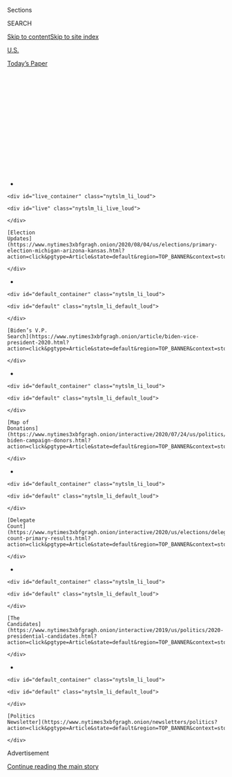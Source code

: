 <div id="app">

<div>

<div>

<div>

<div class="NYTAppHideMasthead css-1q2w90k e1suatyy0">

<div class="section css-ui9rw0 e1suatyy2">

<div class="css-eph4ug er09x8g0">

<div class="css-6n7j50">

</div>

<span class="css-1dv1kvn">Sections</span>

<div class="css-10488qs">

<span class="css-1dv1kvn">SEARCH</span>

</div>

[Skip to content](#site-content)[Skip to site
index](#site-index)

</div>

<div id="masthead-section-label" class="css-1wr3we4 eaxe0e00">

[U.S.](https://www.nytimes3xbfgragh.onion/section/us)

</div>

<div class="css-10698na e1huz5gh0">

</div>

</div>

<div id="masthead-bar-one" class="section hasLinks css-15hmgas e1csuq9d3">

<div class="css-uqyvli e1csuq9d0">

</div>

<div class="css-1uqjmks e1csuq9d1">

</div>

<div class="css-9e9ivx">

[](https://myaccount.nytimes3xbfgragh.onion/auth/login?response_type=cookie&client_id=vi)

</div>

<div class="css-1bvtpon e1csuq9d2">

[Today’s
Paper](https://www.nytimes3xbfgragh.onion/section/todayspaper)

</div>

</div>

</div>

</div>

<div data-aria-hidden="false">

<div id="site-content" data-role="main">

<div>

<div class="css-1aor85t" style="opacity:0.000000001;z-index:-1;visibility:hidden">

<div class="css-1hqnpie">

<div class="css-epjblv">

<span class="css-17xtcya">[U.S.](/section/us)</span><span class="css-x15j1o">|</span><span class="css-fwqvlz">Freed
by Court Ruling, Republicans Step Up Effort to Patrol
Voting</span>

</div>

<div class="css-k008qs">

<div class="css-1iwv8en">

<span class="css-18z7m18"></span>

<div>

</div>

</div>

<span class="css-1n6z4y">https://nyti.ms/2zJmX6j</span>

<div class="css-1705lsu">

<div class="css-4xjgmj">

<div class="css-4skfbu" data-role="toolbar" data-aria-label="Social Media Share buttons, Save button, and Comments Panel with current comment count" data-testid="share-tools">

  - 
  - 
  - 
  - 
    
    <div class="css-6n7j50">
    
    </div>

  - 
  - 

</div>

</div>

</div>

</div>

</div>

</div>

<div id="NYT_TOP_BANNER_REGION" class="css-13pd83m">

<div>

<div id="styln-elections-notifications-menu" class="section interactive-content interactive-size-medium css-1edisqu">

<div class="css-17ih8de interactive-body">

<div class="nytslm_innerContainer" data-aria-live="polite">

<div class="nytslm_title">

</div>

  - 
    
    <div id="live_container" class="nytslm_li_loud">
    
    <div id="live" class="nytslm_li_live_loud">
    
    </div>
    
    [Election
    Updates](https://www.nytimes3xbfgragh.onion/2020/08/04/us/elections/primary-election-michigan-arizona-kansas.html?action=click&pgtype=Article&state=default&region=TOP_BANNER&context=storylines_menu)
    
    </div>

  - 
    
    <div id="default_container" class="nytslm_li_loud">
    
    <div id="default" class="nytslm_li_default_loud">
    
    </div>
    
    [Biden’s V.P.
    Search](https://www.nytimes3xbfgragh.onion/article/biden-vice-president-2020.html?action=click&pgtype=Article&state=default&region=TOP_BANNER&context=storylines_menu)
    
    </div>

  - 
    
    <div id="default_container" class="nytslm_li_loud">
    
    <div id="default" class="nytslm_li_default_loud">
    
    </div>
    
    [Map of
    Donations](https://www.nytimes3xbfgragh.onion/interactive/2020/07/24/us/politics/trump-biden-campaign-donors.html?action=click&pgtype=Article&state=default&region=TOP_BANNER&context=storylines_menu)
    
    </div>

  - 
    
    <div id="default_container" class="nytslm_li_loud">
    
    <div id="default" class="nytslm_li_default_loud">
    
    </div>
    
    [Delegate
    Count](https://www.nytimes3xbfgragh.onion/interactive/2020/us/elections/delegate-count-primary-results.html?action=click&pgtype=Article&state=default&region=TOP_BANNER&context=storylines_menu)
    
    </div>

  - 
    
    <div id="default_container" class="nytslm_li_loud">
    
    <div id="default" class="nytslm_li_default_loud">
    
    </div>
    
    [The
    Candidates](https://www.nytimes3xbfgragh.onion/interactive/2019/us/politics/2020-presidential-candidates.html?action=click&pgtype=Article&state=default&region=TOP_BANNER&context=storylines_menu)
    
    </div>

  - 
    
    <div id="default_container" class="nytslm_li_loud">
    
    <div id="default" class="nytslm_li_default_loud">
    
    </div>
    
    [Politics
    Newsletter](https://www.nytimes3xbfgragh.onion/newsletters/politics?action=click&pgtype=Article&state=default&region=TOP_BANNER&context=storylines_menu)
    
    </div>

</div>

</div>

</div>

</div>

</div>

<div id="top-wrapper" class="css-1sy8kpn">

<div id="top-slug" class="css-l9onyx">

Advertisement

</div>

[Continue reading the main
story](#after-top)

<div class="ad top-wrapper" style="text-align:center;height:100%;display:block;min-height:250px">

<div id="top" class="place-ad" data-position="top" data-size-key="top">

</div>

</div>

<div id="after-top">

</div>

</div>

<div>

<div id="sponsor-wrapper" class="css-1hyfx7x">

<div id="sponsor-slug" class="css-19vbshk">

Supported by

</div>

[Continue reading the main
story](#after-sponsor)

<div id="sponsor" class="ad sponsor-wrapper" style="text-align:center;height:100%;display:block">

</div>

<div id="after-sponsor">

</div>

</div>

<div class="css-186x18t">

</div>

<div class="css-1vkm6nb ehdk2mb0">

# Freed by Court Ruling, Republicans Step Up Effort to Patrol Voting

</div>

Officials seek to recruit 50,000 poll watchers and spend millions to
fight voter fraud. Democrats say the real goal is to stop them from
voting.

<div class="css-79elbk" data-testid="photoviewer-wrapper">

<div class="css-z3e15g" data-testid="photoviewer-wrapper-hidden">

</div>

<div class="css-1a48zt4 ehw59r15" data-testid="photoviewer-children">

![<span class="css-16f3y1r e13ogyst0" data-aria-hidden="true">A voter
filled out her ballot in an early vote center in Merced, Calif., in
March.</span><span class="css-cnj6d5 e1z0qqy90" itemprop="copyrightHolder"><span class="css-1ly73wi e1tej78p0">Credit...</span><span><span>Max
Whittaker for The New York
Times</span></span></span>](https://static01.graylady3jvrrxbe.onion/images/2020/05/08/us/00VOTING-ca/merlin_169921596_763afaf1-bd90-47b6-9956-cb82367fbed7-articleLarge.jpg?quality=75&auto=webp&disable=upscale)

</div>

</div>

<div class="css-18e8msd">

<div class="css-vp77d3 epjyd6m0">

<div class="css-1baulvz">

By [<span class="css-1baulvz last-byline" itemprop="name">Michael
Wines</span>](https://www.nytimes3xbfgragh.onion/by/michael-wines)

</div>

</div>

  - 
    
    <div class="css-ld3wwf e16638kd2">
    
    May 18,
    2020
    
    </div>

  - 
    
    <div class="css-4xjgmj">
    
    <div class="css-d8bdto" data-role="toolbar" data-aria-label="Social Media Share buttons, Save button, and Comments Panel with current comment count" data-testid="share-tools">
    
      - 
      - 
      - 
      - 
        
        <div class="css-6n7j50">
        
        </div>
    
      - 
      - 
    
    </div>
    
    </div>

</div>

</div>

<div class="section meteredContent css-1r7ky0e" name="articleBody" itemprop="articleBody">

<div class="css-1fanzo5 StoryBodyCompanionColumn">

<div class="css-53u6y8">

WASHINGTON — Six months before a presidential election in which turnout
could matter more than persuasion, the Republican Party, the Trump
campaign and conservative activists are mounting an aggressive national
effort to shape who gets to vote in November — and whose ballots are
counted.

Its premise is that a Republican victory in November is imperiled by
widespread voter fraud, a baseless charge embraced by President Trump
[but repeatedly debunked by
research.](https://www.brennancenter.org/sites/default/files/analysis/Briefing_Memo_Debunking_Voter_Fraud_Myth.pdf)
Democrats and voting rights advocates say the driving factor is
politics, not fraud — especially since [Mr.
Trump’s](https://www.nytimes3xbfgragh.onion/2020/06/27/us/politics/trump-biden-protests-polling.html)
narrow win in 2016 underscored the potentially crucial value of
depressing turnout by Democrats, particularly minorities.

The Republican program, which has gained steam in recent weeks,
envisions recruiting up to 50,000 volunteers in 15 key states to monitor
polling places and challenge ballots and voters deemed suspicious. That
is part of a $20 million plan that also allots millions to challenge
lawsuits by Democrats and
[voting-rights](https://www.nytimes3xbfgragh.onion/2020/07/18/us/supreme-court-voting-rights.html)
advocates seeking to loosen state restrictions on balloting. The party
and its allies also intend to use advertising, [the
internet](https://protectthevote.com/?utm_medium=email&utm_source=pu_48&utm_campaign=20200508_123842_&utm_content=&_ga=2.58845101.124784289.1588967538-1349174632.1588967538)
and Mr. Trump’s command of the airwaves to cast Democrats as agents of
election theft.

*\[Read more about* [*fake ballots, mail-in voting and voter
fraud*](https://www.nytimes3xbfgragh.onion/article/mail-in-vote-fraud-ballot.html)*.\]*

The efforts are bolstered by a 2018 federal court ruling that for the
first time in nearly four decades allows the national Republican Party
to mount campaigns against purported voter fraud without court approval.
The court ban on Republican Party voter-fraud operations [was imposed
in 1982, and then modified in 1986 and again
in 1990,](https://www.theatlantic.com/politics/archive/2018/01/the-gop-just-received-another-tool-for-suppressing-votes/550052/)
each time after courts found instances of Republicans intimidating or
working to exclude minority voters in the name of preventing fraud. The
party was found to have violated it yet again in 2004.

</div>

</div>

<div class="css-1fanzo5 StoryBodyCompanionColumn">

<div class="css-53u6y8">

The 2018 ruling merely “allows the R.N.C. to play by the same rules as
Democrats,” a spokeswoman for the Republican National Committee, Mandi
Merritt, said in a statement.

“Now the R.N.C. can work more closely with state parties and campaigns
to do what we do best — ensure that more people vote through our
unmatched field program,” the statement said.

Democrats will deploy their own army of poll watchers, seeking both to
maximize Democratic turnout and contest Republican practices they
believe improperly challenge or deter voters. One allied group seeking
to counter the Republican effort, Fair Fight, plans to have its own
representatives in the same swing states Republicans have targeted.

The Republican program escalates a focus on limiting who can vote that
became a juggernaut after the Supreme Court dismantled the Voting Rights
Act in 2013. It also reflects an enduring tension in American life in
which the voting rights of minorities — whether granted in 1870 by the
15th Amendment or nearly a century later by the Voting Rights Act of
1965 — seldom seem free from challenge.

Besides the national party and Mr. Trump’s campaign strategists,
conservative advocacy groups are joining lawsuits, recruiting poll
monitors and mounting media campaigns of their own. Leading them is a
new and well-funded organization, the [Honest Elections
Project](https://www.honestelections.org/), formed by [Leonard
Leo](https://www.washingtonpost.com/graphics/2019/investigations/leonard-leo-federalists-society-courts/),
a prolific fund-raiser, advocate of a conservative judiciary and
confidant of Mr. Trump.

</div>

</div>

<div class="css-1fanzo5 StoryBodyCompanionColumn">

<div class="css-53u6y8">

Republicans will have an Election Day operations program “that probably
no other presidential campaign has had before,” Josh Helton, a
Republican consultant, said [at a
meeting](https://cpac.conservative.org/protecting-the-ballot-box-defeating-the-lefts-voter-fraud-machine/)
of the Conservative Political Action Committee in March. “It’s going to
be all hands on
deck.”

<div id="NYT_MAIN_CONTENT_1_REGION" class="css-9tf9ac">

<div>

<div id="styln-nfldraft-updates-block" class="section interactive-content interactive-size-medium css-1ftcdic">

<div class="css-17ih8de interactive-body">

<div id="styln-briefing-block" data-asset-id="">

<div class="briefing-block-header-section">

# [Latest Updates: 2020 Election](https://www.nytimes3xbfgragh.onion/2020/08/04/us/elections/primary-election-michigan-arizona-kansas.html?action=click&pgtype=Article&state=default&region=MAIN_CONTENT_1&context=storylines_live_updates)

<div class="briefing-block-ts">

Updated 2020-08-04T19:32:25.304Z

</div>

</div>

  - [Two G.O.P. Senate primaries offer — what else? — a test of loyalty
    to
    Trump.](https://www.nytimes3xbfgragh.onion/2020/08/04/us/elections/primary-election-michigan-arizona-kansas.html?action=click&pgtype=Article&state=default&region=MAIN_CONTENT_1&context=storylines_live_updates#link-3924dd44)
  - [President Trump is suddenly a big supporter of mail-in voting — in
    Florida.](https://www.nytimes3xbfgragh.onion/2020/08/04/us/elections/primary-election-michigan-arizona-kansas.html?action=click&pgtype=Article&state=default&region=MAIN_CONTENT_1&context=storylines_live_updates#link-32b39e33)
  - [Election experts warn Congress about widespread disenfranchisement
    of voters of color in
    November.](https://www.nytimes3xbfgragh.onion/2020/08/04/us/elections/primary-election-michigan-arizona-kansas.html?action=click&pgtype=Article&state=default&region=MAIN_CONTENT_1&context=storylines_live_updates#link-6d019753)

<div class="briefing-block-footer">

<div class="briefing-block-footer-meta">

[See more
updates](https://www.nytimes3xbfgragh.onion/2020/08/04/us/elections/primary-election-michigan-arizona-kansas.html?action=click&pgtype=Article&state=default&region=MAIN_CONTENT_1&context=storylines_live_updates)

</div>

</div>

</div>

</div>

</div>

</div>

</div>

In battleground states, that extends even to comparatively quiet places
like Fond du Lac County, an eastern Wisconsin outpost of about 100,000
people and 1,200 farms midway between Green Bay and Milwaukee.

“I think the big push is going to be for poll observers” in November’s
general election, the Republican Party county chairman, Rohn Bishop,
said this month. “No harm in making sure.” Indeed, he said that training
sessions for election monitors were already in the works.

Democrats who have been tracking the effort say the goal is not to limit
fraud, but to make the supposed threat of election theft the tentpole of
a coordinated campaign by Republicans and their allies to limit the
number of Democratic ballots counted in November.

“This is a burn-it-down strategy, a strategy to win at all costs,” said
Lauren Groh-Wargo, the senior adviser at Fair Fight, the voting rights
group founded by Stacey Abrams, the former Democratic candidate for
governor of Georgia. “They see this as central to victory.”

[Fair Fight](https://fairfight.com/fair-fight-2020/) claims that the
groups’ combined spending on lawsuits, election monitoring and spreading
allegations of cheating will far exceed the $20 million announced to
date. That message, blasted out, in particular by Mr. Trump, has stirred
concerns that the Republican fraud drumbeat could lay the groundwork for
Mr. Trump and his supporters [to reject the election
results](https://www.washingtonpost.com/opinions/2020/05/14/we-need-prepare-possibility-trump-rejecting-election-results/)
should he lose.

The Covid-19 pandemic has raised the stakes further, leading Democrats
and voting rights advocates to call for expanded voting by mail and Mr.
Trump and some Republicans to claim with little evidence that it would
invite fraud.

</div>

</div>

<div class="css-1fanzo5 StoryBodyCompanionColumn">

<div class="css-53u6y8">

Some skeptics say the voting wars are partly political Kabuki, acted out
to rally supporters in both parties and raise funds for advocacy groups.
But in a presidential election where social distancing has muffled
campaigning and few voters remain on the fence, turnout has taken on
outsize importance. And neither side disputes that November’s vote, as
in 2016, could turn on a relative handful of ballots in key states.

Neither the Trump campaign nor the Republican National Committee
responded to requests for interviews, although the committee provided a
summary of its work and policies. In essence, Republicans say Democratic
efforts to relax voting restrictions are partisan moves that demand a
firm response, and that Republican countermeasures reflect standard
political mobilizing.

Others say the Republican focus on vanishingly rare cases of fraud
targets a politically useful phantom.

“It’s utter nonsense. [This has been shown over and
over,”](https://www.brennancenter.org/sites/default/files/legal-work/Briefing_Memo_Debunking_Voter_Fraud_Myth.pdf)
said Kenneth R. Mayer, an elections expert at the University of
Wisconsin-Madison. “The continued insistence that there are material
levels of intentional voter fraud is itself a form of fraud.”

But political strategists insisted at the conservative committee
conference in March that ballot fakery was a major concern. “In some of
these areas where there’s no Republican presence whatsoever, then
they’re going to cheat, and they’re going to cheat early and they’re
going to cheat often,” Mr. Helton said at the March conference. At
polling places, he said, “just having a presence of some sort is a
deterrent for probably 80 percent of the bad behavior.”

Being present at the polls is not unusual; in fact, both parties monitor
polls. Monitors check whether poll workers follow the rules and can
complain to election supervisors or summon party lawyers if differences
are not resolved.

They also can challenge voters’ right to cast a ballot — if, for
instance, a voter lacks a required ID card. That can force voters to
cast provisional ballots that are not counted unless they prove their
eligibility.

</div>

</div>

<div class="css-1fanzo5 StoryBodyCompanionColumn">

<div class="css-53u6y8">

But Democrats say the Republican focus on monitors and repeated
allegations of fraud are part of a coordinated strategy to depress
turnout, especially by minorities, by fueling anxieties among voters
already suspicious of the authorities.

“They don’t need to keep millions of people away” from the polls, Ms.
Groh-Wargo said. “Challenge a couple of voters here, a couple there, and
it all aggregates up. They realize they’re going to win or lose this
thing at the margins.”

Among other things, Democrats cite Mr. Trump’s repeated demands that law
enforcement officers patrol the polls and the recent creation of
voter-fraud task forces by Republicans in four state governments, at
least in part at the national party’s urging.

They also point to a meeting in February attended by conservative
political luminaries and at least one national Republican Party
official, sponsored by the Center for National Policy, a group of
conservative power brokers. The topic was voter fraud and “ballot
security” operations, particularly in inner cities and areas with Native
American populations, according to The Intercept, which [published
excerpts from a
recording](https://theintercept.com/2020/04/11/republican-poll-watchers-vote-by-mail-voter-fraud/?ref=hvper.com)
of the meeting.

One group represented at that meeting, Texas-based [True the
Vote](https://truethevote.org/), is recruiting military veterans to
become poll monitors. The group, an offshoot of a Houston Tea Party
branch, was scrutinized by local prosecutors after its first
poll-monitoring effort in 2012 [sparked complaints of voter
intimidation](https://www.theatlantic.com/magazine/archive/2012/10/the-ballot-cops/309085/).

The group’s founder, Catherine Engelbrecht, told the gathering that
Democrats could inundate the polls with phony votes. “The swarming
tactics of a radicalized socialist mind-set,” she warned, “is a
dangerous thing to behold.” The group did not respond to a request for
comment.

History also offers reason for Democrats’ concern. The court order
vacated in 2018 involved repeated efforts to depress Democratic turnout.
In the first instance, the party recruited off-duty police officers
wearing “National Ballot Security Task Force” armbands to monitor
polling places in black and Latino neighborhoods in New Jersey. A
Democratic lawsuit claimed the officers hectored poll workers and voters
and stopped volunteers from helping voters cast ballots.

</div>

</div>

<div class="css-1fanzo5 StoryBodyCompanionColumn">

<div class="css-53u6y8">

At the Conservative Political Action Committee conference, Justin Clark,
a Trump campaign senior adviser overseeing Election Day operations,
argued that the court order had handed a decades-long edge to Democrats.

“We were really operating with one hand behind our back,” he said.

Speaking to Wisconsin Republicans in November, Mr. Clark said the
party’s expanded poll-monitoring plans were accelerated by defeats
last November in governor’s races in Kentucky and Louisiana.

The party has named three regional directors of Election Day operations,
is hiring directors in 15 key states and will beef up the paid staffs
that recruit and work with volunteers. Wisconsin, for example, is to
receive 100 operatives, compared with 62 in 2016.

One aim, he said, is to expand poll monitoring beyond the usual big-city
Democratic strongholds. Mr. Clark, in remarks [that were posted
online](https://www.youtube.com/watch?v=am0egba-KNQ) by the Democratic
opposition group [American Bridge](https://americanbridgepac.org), cited
a county where he said Mr. Trump won by 14,000 votes in 2016. “But maybe
he should have won by 17,000,” he said. “Their cheating doesn’t just
happen when you lose a county.”

In addition to the $20 million raised by the party for legal battles
over election rules, conservative advocacy groups have joined the legal
war, filing lawsuits and briefs in states such as New Mexico, Minnesota
and Nevada. The Honest Elections Project, which surfaced only this
spring, already has joined legal battles over voting in six states and
has spent $250,000 on advertising opposing voting by mail.

Honest Elections officials did not respond to a request for an
interview. But an account in the online publication Axios in January
detailed plans by Mr. Leo, its creator, [“to funnel tens of millions of
dollars](https://www.axios.com/leonard-leo-crc-advisors-federalist-society-50d4d844-19a3-4eab-af2b-7b74f1617d1c.html?utm_source=twitter&utm_medium=twsocialshare&utm_campaign=organic)
into conservative fights” nationwide.

Republicans said the goal of their litigation effort was “to ensure the
integrity of the 2020 election” and rebuff Democratic attempts “to sue
their way to victory in 2020.” But [Marc Elias, a Washington
lawyer](https://www.perkinscoie.com/en/professionals/marc-e-elias.html)
who represents Democrats in many of the suits that Republicans are
contesting, said every Republican court filing had sought to add or keep
limits on voting rather than remove them.

</div>

</div>

<div class="css-1fanzo5 StoryBodyCompanionColumn">

<div class="css-53u6y8">

“I go to bed sleeping pretty well, thinking I’m fighting for everybody
to be able to vote,” he said. “When was the last time a party said it
would spend $20 million to make voting
harder?”

</div>

</div>

<div>

</div>

</div>

<div>

</div>

<div>

</div>

<div id="NYT_BELOW_MAIN_CONTENT_REGION">

<div>

<div id="STLYN_guide_v1_STYLN_guide_a" class="section css-l08pwh interactive-content interactive-size-medium">

<div class="css-17ih8de interactive-body">

<div class="g-story g-freebird g-max-limit" data-preview-slug="styln-scroll-guide">

</div>

<div id="g-electionguide-id" class="g-electionguide">

<div class="g-electionguide-container">

<div class="g-electionguide-wrapper">

<div class="g-electionguide-logo">

</div>

# Our 2020 Election Guide

Updated Aug. 4, 2020

  - 
    
    -----
    
    ## The Latest
    
      - Five states are holding primary elections Tuesday, with voters
        in Arizona, Kansas, Michigan, Missouri and Washington State
        choosing nominees for Congress and local offices. [Follow live
        election updates
        here.](https://www.nytimes3xbfgragh.onion/2020/08/04/us/elections/primary-election-michigan-arizona-kansas.html?action=click&pgtype=Article&state=default&region=BELOW_MAIN_CONTENT&context=storylines_guide)

  - 
    
    -----
    
    ## Biden’s V.P. Search
    
      - [Here are 13
        women](https://www.nytimes3xbfgragh.onion/article/biden-vice-president-2020.html?action=click&pgtype=Article&state=default&region=BELOW_MAIN_CONTENT&context=storylines_guide)
        who have been under consideration to be Joe Biden’s running
        mate, and why each might be chosen — and might not be.

  - 
    
    -----
    
    ## Keep Up With Our Coverage
    
      - Get an
        [email](https://www.nytimes3xbfgragh.onion/newsletters/politics?action=click&pgtype=Article&state=default&region=BELOW_MAIN_CONTENT&context=storylines_guide)
        recapping the day’s news
    
    <!-- end list -->
    
      - Download our mobile app on
        [iOS](https://apps.apple.com/us/app/nytimes/id284862083?ls=1&mat_click_id=5c79ae7455014fd1bd66b5610c05b8f2-20191112-16948&referrer=mat_click_id%3D5c79ae7455014fd1bd66b5610c05b8f2-20191112-16948%26link_click_id%3D722930677036718082)
        and
        [Android](http://a.localytics.com/android?id=com.nytimes.android&referrer=utm_source%3Dother_nyt_mobile_web%26utm_medium%3DWeb%2520page%26utm_term%3DGeneral%2520Mobile%2520Page%26utm_campaign%3DNYT%2520Mobile%2520General%2520Page)
        and turn on Breaking News and Politics alerts

</div>

</div>

</div>

</div>

</div>

</div>

</div>

<div>

</div>

<div>

<div id="bottom-wrapper" class="css-1ede5it">

<div id="bottom-slug" class="css-l9onyx">

Advertisement

</div>

[Continue reading the main
story](#after-bottom)

<div id="bottom" class="ad bottom-wrapper" style="text-align:center;height:100%;display:block;min-height:90px">

</div>

<div id="after-bottom">

</div>

</div>

</div>

</div>

</div>

## Site Index

<div>

</div>

## Site Information Navigation

  - [© <span>2020</span> <span>The New York Times
    Company</span>](https://help.nytimes3xbfgragh.onion/hc/en-us/articles/115014792127-Copyright-notice)

<!-- end list -->

  - [NYTCo](https://www.nytco.com/)
  - [Contact
    Us](https://help.nytimes3xbfgragh.onion/hc/en-us/articles/115015385887-Contact-Us)
  - [Work with us](https://www.nytco.com/careers/)
  - [Advertise](https://nytmediakit.com/)
  - [T Brand Studio](http://www.tbrandstudio.com/)
  - [Your Ad
    Choices](https://www.nytimes3xbfgragh.onion/privacy/cookie-policy#how-do-i-manage-trackers)
  - [Privacy](https://www.nytimes3xbfgragh.onion/privacy)
  - [Terms of
    Service](https://help.nytimes3xbfgragh.onion/hc/en-us/articles/115014893428-Terms-of-service)
  - [Terms of
    Sale](https://help.nytimes3xbfgragh.onion/hc/en-us/articles/115014893968-Terms-of-sale)
  - [Site
    Map](https://spiderbites.nytimes3xbfgragh.onion)
  - [Help](https://help.nytimes3xbfgragh.onion/hc/en-us)
  - [Subscriptions](https://www.nytimes3xbfgragh.onion/subscription?campaignId=37WXW)

</div>

</div>

</div>

</div>
